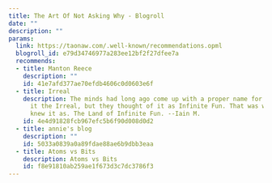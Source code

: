 ```yaml
---
title: The Art Of Not Asking Why - Blogroll
date: ""
description: ""
params:
  link: https://taonaw.com/.well-known/recommendations.opml
  blogroll_id: e79d34746977a283ee12bf2f27dfee7a
  recommends:
  - title: Manton Reece
    description: ""
    id: 41e7afd377ae70efdb4606c0d0603e6f
  - title: Irreal
    description: The minds had long ago come up with a proper name for it; they called
      it the Irreal, but they thought of it as Infinite Fun. That was what they really
      knew it as. The Land of Infinite Fun. --Iain M.
    id: 4e4d91828fcb967efc5b6f90d008d0d2
  - title: annie's blog
    description: ""
    id: 5033a0839a0a89fdae88ae6b9dbb3eaa
  - title: Atoms vs Bits
    description: Atoms vs Bits
    id: f8e91810ab259ae1f673d3c7dc3786f3
---
```

